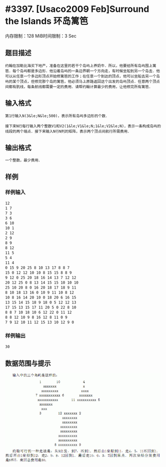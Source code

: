 # #3397. [Usaco2009 Feb]Surround the Islands 环岛篱笆

内存限制：128 MiB时间限制：3 Sec

## 题目描述

    约翰在加勒比海买下地产，准备在这里的若干个岛屿上养奶牛．所以，他要给所有岛屿围上篱笆．每个岛屿都是多边形．他沿着岛屿的一条边界朝一个方向走，有时候坐船到另一个岛去．他可以从任意一个多边形顶点开始修篱笆的工作；在任意一个到达的顶点，他可以坐船去另一个岛屿的某个顶点，但修完那个岛的篱笆，他必须马上原路返回这个出发的岛屿顶点．任意两个顶点间都有肮线，每条航线都需要一定的费用．请帮约翰计算最少的费用，让他修完所有篱笆．

## 输入格式

    第1行输入N(3&le;N&le;500)，表示所有岛屿多边形的个数．

    接下来N行每行输入两个整数V1和V2(1&le;V1&le;N;1&le;V2&le;N)，表示一条构成岛屿的线段的两个端点．接下来输入N行N列的矩阵，表示两个顶点间航行所需费用．

## 输出格式

 

    一个整数，最少费用．

## 样例

### 样例输入

    
    12
    1 7
    7 3
    3 6
    6 10
    10 1
    2 12
    2 9
    8 9
    8 12
    11 5
    5 4
    11 4
    0 15 9 20 25 8 10 13 17 8 8 7
    15 0 12 12 10 10 8 15 15 8 8 9
    9 12 0 25 20 18 16 14 13 7 12 12
    20 12 25 0 8 13 14 15 15 10 10 10
    25 10 20 8 0 16 20 18 17 18 9 11
    8 10 18 13 16 0 10 9 11 10 8 12
    10 8 16 14 20 10 0 18 20 6 16 15
    13 15 14 15 18 9 18 0 5 12 12 13
    17 15 13 15 17 11 20 5 0 22 8 10
    8 8 7 10 18 10 6 12 22 0 11 12
    8 8 12 10 9 8 16 12 8 11 0 9
    7 9 12 10 11 12 15 13 10 12 9 0
    

### 样例输出

    
    30
    

## 数据范围与提示

![](upload/201401/aff(2).jpg)
